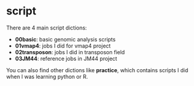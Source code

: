 # script
There are 4 main script dictions:
- **00basic**: basic genomic analysis scripts
- **01vmap4**: jobs I did for vmap4 project
- **02transposon**: jobs I did in transposon field
- **03JM44**: reference jobs in JM44 project

You can also find other dictions like **practice**, which contains scripts I did when I was learning python or R.


